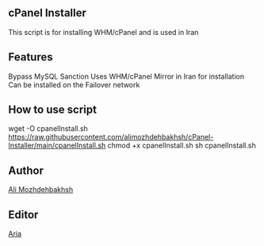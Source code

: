 ## cPanel Installer

This script is for installing WHM/cPanel and is used in Iran

## Features

Bypass MySQL Sanction
Uses WHM/cPanel Mirror in Iran for installation
Can be installed on the Failover network

## How to use script

wget -O cpanelInstall.sh https://raw.githubusercontent.com/alimozhdehbakhsh/cPanel-Installer/main/cpanelInstall.sh
chmod +x cpanelInstall.sh
sh cpanelInstall.sh

## Author

[Ali Mozhdehbakhsh](https://github.com/alimozhdehbakhsh)

## Editor

[Aria](https://github.com/MrAriaNet)
